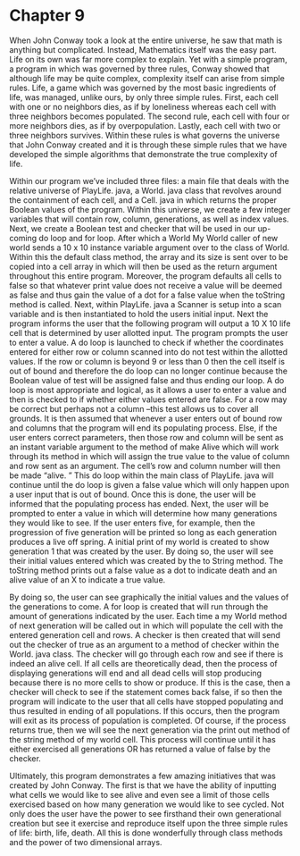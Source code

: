 Chapter 9
=========
When John Conway took a look at the entire universe, he saw that math is anything but complicated.
Instead, Mathematics itself was the easy part.
Life on its own was far more complex to explain.
Yet with a simple program, a program in which was governed by three rules, Conway showed that although life may be quite complex, complexity itself can arise from simple rules.
Life, a game which was governed by the most basic ingredients of life, was managed, unlike ours, by only three simple rules.
First, each cell with one or no neighbors dies, as if by loneliness whereas each cell with three neighbors becomes populated.
The second rule, each cell with four or more neighbors dies, as if by overpopulation.
Lastly, each cell with two or three neighbors survives.
Within these rules is what governs the universe that John Conway created and it is through these simple rules that we have developed the simple algorithms that demonstrate the true complexity of life.

Within our program we’ve included three files: a main file that deals with the relative universe of PlayLife.
java, a World.
java class that revolves around the containment of each cell, and a Cell.
java in which returns the proper Boolean values of the program.
Within this universe, we create a few integer variables that will contain row, column, generations, as well as index values.
Next, we create a Boolean test and checker that will be used in our up-coming do loop and for loop.
After which a World My World caller of new world sends a 10 x 10 instance variable argument over to the class of World.
Within this the default class method, the array and its size is sent over to be copied into a cell array in which will then be used as the return argument throughout this entire program.
Moreover, the program defaults all cells to false so that whatever print value does not receive a value will be deemed as false and thus gain the value of a dot for a false value when the toString method is called.
Next, within PlayLife.
java a Scanner is setup into a scan variable and is then instantiated to hold the users initial input.
Next the program informs the user that the following program will output a 10 X 10 life cell that is determined by user allotted input.
The program prompts the user to enter a value.
A do loop is launched to check if whether the coordinates entered for either row or column scanned into do not test within the allotted values.
If the row or column is beyond 9 or less than 0 then the cell itself is out of bound and therefore the do loop can no longer continue because the Boolean value of test will be assigned false and thus ending our loop.
A do loop is most appropriate and logical, as it allows a user to enter a value and then is checked to if whether either values entered are false.
For a row may be correct but perhaps not a column –this test allows us to cover all grounds.
It is then assumed that whenever a user enters out of bound row and columns that the program will end its populating process.
Else, if the user enters correct parameters, then those row and column will be sent as an instant variable argument to the method of make Alive which will work through its method in which will assign the true value to the value of column and row sent as an argument.
The cell’s row and column number will then be made “alive.
” This do loop within the main class of PlayLife.
java will continue until the do loop is given a false value which will only happen upon a user input that is out of bound.
Once this is done, the user will be informed that the populating process has ended.
Next, the user will be prompted to enter a value in which will determine how many generations they would like to see.
If the user enters five, for example, then the progression of five generation will be printed so long as each generation produces a live off spring.
A initial print of my world is created to show generation 1 that was created by the user.
By doing so, the user will see their initial values entered which was created by the to String method.
The toString method prints out a false value as a dot to indicate death and an alive value of an X to indicate a true value.

By doing so, the user can see graphically the initial values and the values of the generations to come.
A for loop is created that will run through the amount of generations indicated by the user.
Each time a my World method of next generation will be called out in which will populate the cell with the entered generation cell and rows.
A checker is then created that will send out the checker of true as an argument to a method of checker within the World.
java class.
The checker will go through each row and see if there is indeed an alive cell.
If all cells are theoretically dead, then the process of displaying generations will end and all dead cells will stop producing because there is no more cells to show or produce.
If this is the case, then a checker will check to see if the statement comes back false, if so then the program will indicate to the user that all cells have stopped populating and thus resulted in ending of all populations.
If this occurs, then the program will exit as its process of population is completed.
Of course, if the process returns true, then we will see the next generation via the print out method of the string method of my world cell.
This process will continue until it has either exercised all generations OR has returned a value of false by the checker.

Ultimately, this program demonstrates a few amazing initiatives that was created by John Conway.
The first is that we have the ability of inputting what cells we would like to see alive and even see a limit of those cells exercised based on how many generation we would like to see cycled.
Not only does the user have the power to see firsthand their own generational creation but see it exercise and reproduce itself upon the three simple rules of life: birth, life, death.
All this is done wonderfully through class methods and the power of two dimensional arrays.


